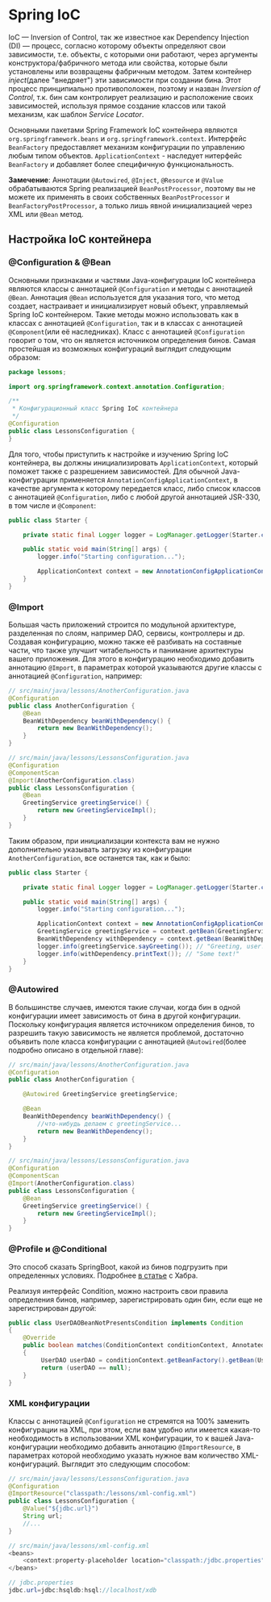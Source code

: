 # Spring IoC

IoC — Inversion of Control, так же известное как Dependency Injection (DI) — процесс, согласно которому объекты определяют свои зависимости, т.е. объекты, с которыми они работают, через аргументы конструктора/фабричного метода или свойства, которые были установлены или возвращены фабричным методом. Затем контейнер _inject_(далее "внедряет") эти зависимости при создании бина. Этот процесс принципиально противоположен, поэтому и назван _Inversion of Control_, т.к. бин сам контролирует реализацию и расположение своих зависимостей, используя прямое создание классов или такой механизм, как шаблон _Service Locator_.

Основными пакетами Spring Framework IoC контейнера являются `org.springframework.beans` и `org.springframework.context`. Интерфейс `BeanFactory` предоставляет механизм конфигурации по управлению любым типом объектов. `ApplicationContext` - наследует нитерфейс `BeanFactory` и добавляет более специфичную функциональность.

**Замечение**: Аннотации `@Autowired`, `@Inject`, `@Resource` и `@Value` обрабатываются Spring реализацией `BeanPostProcessor`, поэтому вы не можете их применять в своих собственных `BeanPostProcessor` и `BeanFactoryPostProcessor`, а только лишь явной инициализацией через XML или `@Bean` метод.

## Настройка IoC контейнера

### @Configuration & @Bean

Основными признаками и частями Java-конфигурации IoC контейнера являются классы с аннотацией `@Configuration` и методы с аннотацией `@Bean`. Аннотация `@Bean` используется для указания того, что метод создает, настраивает и инициализирует новый объект, управляемый Spring IoC контейнером. Такие методы можно использовать как в классах с аннотацией `@Configuration`, так и в классах с аннотацией `@Component`(или её наследниках). Класс с аннотацией `@Configuration` говорит о том, что он является источником определения бинов. Самая простейшая из возможных конфигураций выглядит следующим образом:

```java
package lessons;

import org.springframework.context.annotation.Configuration;

/**
 * Конфигурационный класс Spring IoC контейнера
 */
@Configuration
public class LessonsConfiguration {
}
```

Для того, чтобы приступить к настройке и изучению Spring IoC контейнера, вы должны инициализировать `ApplicationContext`, который поможет также с разрешением зависимостей. Для обычной Java-конфигурации применяется `AnnotationConfigApplicationContext`, в качестве аргумента к которому передается класс, либо список классов с аннотацией `@Configuration`, либо с любой другой аннотацией JSR-330, в том числе и `@Component`:

```java
public class Starter {

    private static final Logger logger = LogManager.getLogger(Starter.class);

    public static void main(String[] args) {
        logger.info("Starting configuration...");

        ApplicationContext context = new AnnotationConfigApplicationContext(LessonsConfiguration.class);
    }
}

```

### @Import

Большая часть приложений строится по модульной архитектуре, разделенная по слоям, например DAO, сервисы, контроллеры и др. Создавая конфигурацию, можно также её разбивать на составные части, что также улучшит читабельность и панимание архитектуры вашего приложения. Для этого в конфигурацию необходимо добавить аннотацию `@Import`, в параметрах которой указываются другие классы с аннотацией `@Configuration`, например:

```java
// src/main/java/lessons/AnotherConfiguration.java
@Configuration
public class AnotherConfiguration {
    @Bean
    BeanWithDependency beanWithDependency() {
        return new BeanWithDependency();
    }
}

// src/main/java/lessons/LessonsConfiguration.java
@Configuration
@ComponentScan
@Import(AnotherConfiguration.class)
public class LessonsConfiguration {
    @Bean
    GreetingService greetingService() {
        return new GreetingServiceImpl();
    }
}
```

Таким образом, при инициализации контекста вам не нужно дополнительно указывать загрузку из конфигурации `AnotherConfiguration`, все останется так, как и было:

```java
public class Starter {

    private static final Logger logger = LogManager.getLogger(Starter.class);

    public static void main(String[] args) {
        logger.info("Starting configuration...");

        ApplicationContext context = new AnnotationConfigApplicationContext(LessonsConfiguration.class);
        GreetingService greetingService = context.getBean(GreetingService.class);
        BeanWithDependency withDependency = context.getBean(BeanWithDependency.class);
        logger.info(greetingService.sayGreeting()); // "Greeting, user!"
        logger.info(withDependency.printText()); // "Some text!"
    }
}
```

### @Autowired

В большинстве случаев, имеются такие случаи, когда бин в одной конфигурации имеет зависимость от бина в другой конфигурации. Поскольку конфигурация является источником определения бинов, то разрешить такую зависимость не является проблемой, достаточно объявить поле класса конфигурации с аннотацией `@Autowired`(более подробно описано в отдельной главе):

```java
// src/main/java/lessons/AnotherConfiguration.java
@Configuration
public class AnotherConfiguration {

    @Autowired GreetingService greetingService;

    @Bean
    BeanWithDependency beanWithDependency() {
        //что-нибудь делаем с greetingService...
        return new BeanWithDependency();
    }
}

// src/main/java/lessons/LessonsConfiguration.java
@Configuration
@ComponentScan
@Import(AnotherConfiguration.class)
public class LessonsConfiguration {
    @Bean
    GreetingService greetingService() {
        return new GreetingServiceImpl();
    }
}
```

### @Profile и @Conditional

Это способ сказать SpringBoot, какой из бинов подгрузить при определенных условиях. Подробнее [в статье](https://habr.com/ru/post/487980/) с Хабра.

Реализуя интерфейс Condition, можно настроить свои правила определения бинов, например, зарегистрировать один бин, если еще не зарегистрирован другой:

```java
public class UserDAOBeanNotPresentsCondition implements Condition
{
    @Override
    public boolean matches(ConditionContext conditionContext, AnnotatedTypeMetadata metadata)
    {
         UserDAO userDAO = conditionContext.getBeanFactory().getBean(UserDAO.class);
         return (userDAO == null);
    }
}
```

### XML конфигурации

Классы с аннотацией `@Configuration` не стремятся на 100% заменить конфигурации на XML, при этом, если вам удобно или имеется какая-то необходимость в использовании XML конфигурации, то к вашей Java-конфигурации необходимо добавить аннотацию `@ImportResource`, в параметрах которой необходимо указать нужное вам количество XML-конфигураций. Выглядит это следующим способом:

```java
// src/main/java/lessons/LessonsConfiguration.java
@Configuration
@ImportResource("classpath:/lessons/xml-config.xml")
public class LessonsConfiguration {
    @Value("${jdbc.url}")
    String url;
    //...
}

// src/main/java/lessons/xml-config.xml
<beans>
    <context:property-placeholder location="classpath:/jdbc.properties"/>
</beans>

// jdbc.properties
jdbc.url=jdbc:hsqldb:hsql://localhost/xdb
```
